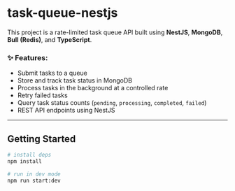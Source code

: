 # task-queue-nestjs

This project is a rate-limited task queue API built using **NestJS**, **MongoDB**, **Bull (Redis)**, and **TypeScript**.

### ✨ Features:

- Submit tasks to a queue
- Store and track task status in MongoDB
- Process tasks in the background at a controlled rate
- Retry failed tasks
- Query task status counts (`pending`, `processing`, `completed`, `failed`)
- REST API endpoints using NestJS

---

## Getting Started

```bash
# install deps
npm install

# run in dev mode
npm run start:dev
```
